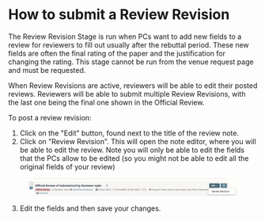 # How to submit a Review Revision

The Review Revision Stage is run when PCs want to add new fields to a review for reviewers to fill out usually after the rebuttal period. These new fields are often the final rating of the paper and the justification for changing the rating. This stage cannot be run from the venue request page and must be requested.

When Review Revisions are active, reviewers will be able to edit their posted reviews. Reviewers will be able to submit multiple Review Revisions, with the last one being the final one shown in the Official Review.&#x20;

To post a review revision:

1. Click on the "Edit" button, found next to the title of the review note.&#x20;
2. Click on "Review Revision". This will open the note editor, where you will be able to edit the review. Note you will only be able to edit the fields that the PCs allow to be edited (so you might not be able to edit all the original fields of your review)

<figure><img src="../../.gitbook/assets/Screen Shot 2023-11-20 at 11.34.53 AM.png" alt=""><figcaption></figcaption></figure>

3. Edit the fields and then save your changes.
